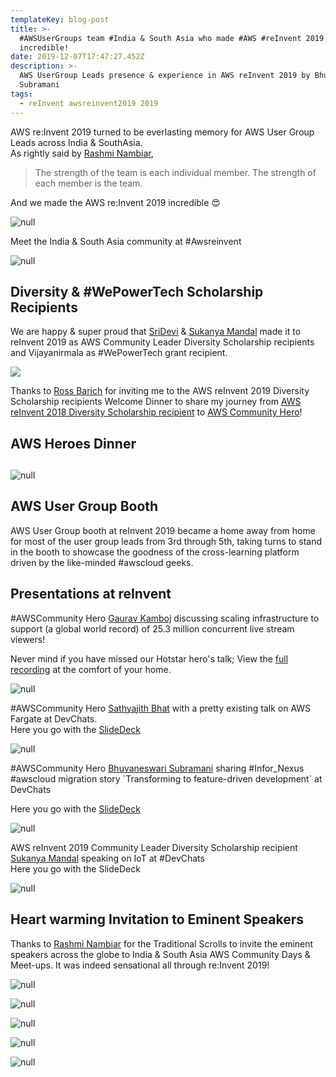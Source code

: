 ```yaml
---
templateKey: blog-post
title: >-
  #AWSUserGroups team #India & South Asia who made #AWS #reInvent 2019
  incredible!
date: 2019-12-07T17:47:27.452Z
description: >-
  AWS UserGroup Leads presence & experience in AWS reInvent 2019 by Bhuvaneswari
  Subramani
tags:
  - reInvent awsreinvent2019 2019
---
```

AWS re:Invent 2019 turned to be everlasting memory for AWS User Group Leads across India & SouthAsia. \
As rightly said by [Rashmi Nambiar](https://twitter.com/RashmiNbr),

> The strength of the team is each individual member. The strength of each member is the team. 

And we made the AWS re:Invent 2019 incredible 😍

![null](/img/incredible.png)

Meet the India & South Asia community at #Awsreinvent 

![null](/img/reinvent2019_teamindia.png)

## 

## Diversity & #WePowerTech Scholarship Recipients

We are happy & super proud that [SriDevi](https://twitter.com/Sridevi64479943) & [Sukanya Mandal](https://twitter.com/msukanya93) made it to reInvent 2019 as AWS Community Leader Diversity Scholarship recipients and Vijayanirmala as #WePowerTech grant recipient.

![](/img/diversityteam_reinvent2019.jpeg)

Thanks to [Ross Barich](https://twitter.com/rossbarich) for inviting me to the AWS reInvent 2019 Diversity Scholarship recipients Welcome Dinner to share my journey from [AWS reInvent 2018 Diversity Scholarship recipient](https://aws.amazon.com/blogs/publicsector/meet-the-women-building-aws-technical-communities-around-the-world/) to [AWS Community Hero](https://aws.amazon.com/developer/community/heroes/bhuvaneswari-subramani/)!





## AWS Heroes Dinner

## 

![null](/img/reinvent2019_heroesgoodies.png)



## AWS User Group Booth

AWS User Group booth at reInvent 2019 became a home away from home for most of the user group leads from 3rd through 5th, taking turns to stand in the booth to showcase the goodness of the cross-learning platform driven by the like-minded #awscloud geeks.

## Presentations at reInvent

\#AWSCommunity Hero [Gaurav Kamboj](https://twitter.com/OyeHooye) discussing scaling infrastructure to support (a global world record) of 25.3 million concurrent live stream viewers!

Never mind if you have missed our Hotstar hero's talk; View the [full recording](https://youtu.be/mFpqrVxxwKc) at the comfort of your home.

![null](/img/communitytrack_gaurav.png)

\#AWSCommunity Hero [Sathyajith Bhat](https://twitter.com/SathyaBhat) with a pretty existing talk on AWS Fargate at DevChats.\
Here you go with the [SlideDeck](https://u.sbhat.me/dvc15-slides)

![null](/img/reinvent2019_sathyatalk.png)

\#AWSCommunity Hero [Bhuvaneswari Subramani](https://twitter.com/installjournal) sharing #Infor_Nexus #awscloud migration story \`Transforming to feature-driven development\` at DevChats

Here you go with the [SlideDeck](http://bit.ly/reInvent_FDD)

![null](/img/awsreinvent_devchat.png)

AWS reInvent 2019 Community Leader Diversity Scholarship recipient [Sukanya Mandal](https://twitter.com/msukanya93) speaking on IoT at #DevChats\
Here you go with the SlideDeck

![null](/img/reinvent_talk_sukanya.jpg)

## 

## 

## Heart warming Invitation to Eminent Speakers

Thanks to [Rashmi Nambiar](https://twitter.com/RashmiNbr) for the Traditional Scrolls to invite the eminent speakers across the globe to India & South Asia AWS Community Days & Meet-ups. It was indeed sensational all through re:Invent 2019!

![null](/img/reinvent2019_withwerner.jpg)

![null](/img/invite_jeffbarr.png)

![null](/img/reinvent_speakerinvite_2.png)

![null](/img/reinvent_speakerinvite_3.png)

![null](/img/reinvent_speakerinvite_4.png)
